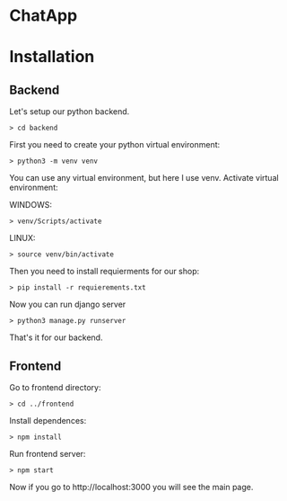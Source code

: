 # ChatApp
        
# Installation

## Backend
Let's setup our python backend.
```    
> cd backend
```
First you need to create your python virtual environment:
```
> python3 -m venv venv
```
You can use any virtual environment, but here I use venv.
Activate virtual environment:

WINDOWS:
```
> venv/Scripts/activate
```
LINUX:
```
> source venv/bin/activate
```
Then you need to install requierments for our shop:
```
> pip install -r requierements.txt
```
Now you can run django server
```
> python3 manage.py runserver
```
That's it for our backend.

## Frontend

Go to frontend directory:
```
> cd ../frontend
```
Install dependences:
```
> npm install
```
Run frontend server:
```
> npm start
```
Now if you go to http://localhost:3000 you will see the main page.